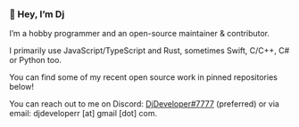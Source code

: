 ### 👋 Hey, I’m Dj

I’m a hobby programmer and an open-source maintainer & contributor.

I primarily use JavaScript/TypeScript and Rust, sometimes Swift, C/C++,
C# or Python too.

You can find some of my recent open source work in pinned repositories below!

You can reach out to me on Discord: [DjDeveloper#7777](https://djdev.deno.dev/discord) (preferred)
or via email: djdeveloperr [at] gmail [dot] com.
